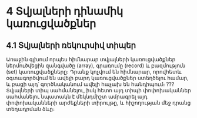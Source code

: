 
# 4 Տվյալների դինամիկ կառուցվածքներ

## 4.1 Տվյալների ռեկուրսիվ տիպեր

Առաջին գլխում որպես հիմնարար տվյալների կառուցվածքներ ներմուծվեցին զանգվածը (array), գրառումը (record) և բազմություն (set) կառուցվածքները։ Դրանք կոչվում են հիմնարար, որովհետև օգտագործվում են ավելի բարդ կառուցվածքներ ստեղծելու համար, և բացի այդ՝ գործնականում ավելի հաչախ են հանդիպում։ ??? Տվյալների տիպ սահմանելու, իսկ հետո այդ տիպի փոփոխականներ սահմանելու նպատակն է մեկնդմիշտ ամրագրել այդ փոփոխականների արժեքների տիրույթը, և հիշողության մեջ դրանց տեղադրման ձևը։

